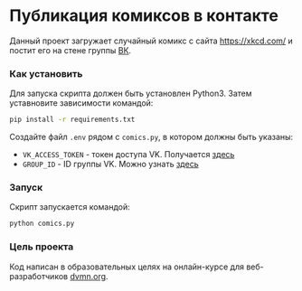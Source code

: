 # Публикация комиксов в контакте

Данный проект загружает случайный комикс с сайта https://xkcd.com/ и постит его на стене группы [ВК](https://vk.com/).

### Как установить

Для запуска скрипта должен быть установлен Python3. Затем уставновите зависимости командой:
```bash
pip install -r requirements.txt
```
Создайте файл `.env` рядом с `comics.py`, в котором должны быть указаны:
* `VK_ACCESS_TOKEN` - токен доступа VK. Получается [здесь](https://vk.com/dev/implicit_flow_user)
* `GROUP_ID` - ID группы VK. Можно узнать [здесь](https://regvk.com/id/)

### Запуск

Скрипт запускается командой:
```bash
python comics.py
```

### Цель проекта

Код написан в образовательных целях на онлайн-курсе для веб-разработчиков [dvmn.org](https://dvmn.org/).
